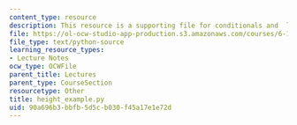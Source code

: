 ```yaml
---
content_type: resource
description: This resource is a supporting file for conditionals and  loops.
file: https://ol-ocw-studio-app-production.s3.amazonaws.com/courses/6-189-a-gentle-introduction-to-programming-using-python-january-iap-2011/90a696b3bbfb5d5cb030f45a17e1e72d_height_example.py
file_type: text/python-source
learning_resource_types:
- Lecture Notes
ocw_type: OCWFile
parent_title: Lectures
parent_type: CourseSection
resourcetype: Other
title: height_example.py
uid: 90a696b3-bbfb-5d5c-b030-f45a17e1e72d
---
```

